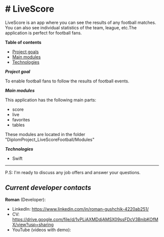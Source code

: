 # # **LiveScore**

LiveScore is an app where you can see the results of any football matches. You can also see individual statistics of the team, league, etc.The application is perfect for football fans.

**Table of contents**

- [Project goals](#project-goals)
- [Main modules](#main-modules)
- [Technologies](#technologies)

**_Project goal_** <a name="project-goals"></a>  

To enable football fans to follow the results of football events.

**_Main modules_** <a name="main-modules"></a>  

This application has the following main parts:

- score
- live
- favorites
- tables

These modules are located in the folder "DiplomProject_LiveScoreFootball/Modules" 

**_Technologies_** <a name="technologies"></a>  

- Swift

---

P.S:
I'm ready to discuss any job offers and answer your questions. 

## **_Current developer contacts_**

**Roman** (Developer):

- LinkedIn: https://www.linkedin.com/in/roman-gushchik-4220ab251/
- CV: https://drive.google.com/file/d/1vPLiAXMDdjAMSX09ssFDcV3BnibKOfMX/view?usp=sharing
- YouTube (videos with demo): 
